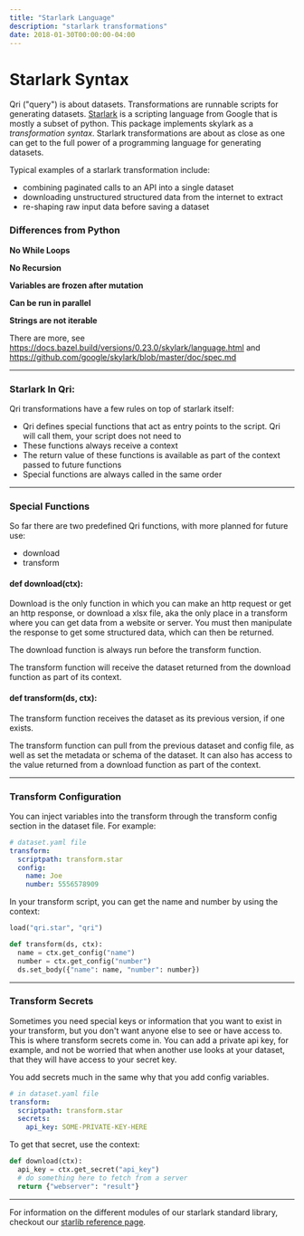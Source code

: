 ```yaml
---
title: "Starlark Language"
description: "starlark transformations"
date: 2018-01-30T00:00:00-04:00
---
```


# Starlark Syntax
Qri ("query") is about datasets. Transformations are runnable scripts for generating datasets. [Starlark](https://github.com/google/skylark/blob/master/doc/spec.md) is a scripting language from Google that is mostly a subset of python. This package implements skylark as a _transformation syntax_. Starlark transformations are about as close as one can get to the full power of a programming language for generating datasets.

Typical examples of a starlark transformation include:

* combining paginated calls to an API into a single dataset
* downloading unstructured structured data from the internet to extract
* re-shaping raw input data before saving a dataset

### Differences from Python

**No While Loops**

**No Recursion**

**Variables are frozen after mutation**

**Can be run in parallel**

**Strings are not iterable**

There are more, see https://docs.bazel.build/versions/0.23.0/skylark/language.html and https://github.com/google/skylark/blob/master/doc/spec.md

** **

### Starlark In Qri:

Qri transformations have a few rules on top of starlark itself:

* Qri defines special functions that act as entry points to the script. Qri will call them, your script does not need to
* These functions always receive a context
* The return value of these functions is available as part of the context passed to future functions
* Special functions are always called in the same order

** **

### Special Functions

So far there are two predefined Qri functions, with more planned for future use:

* download
* transform

#### def download(ctx):
  Download is the only function in which you can make an http request or get an http response, or download a xlsx file, aka the only place in a transform where you can get data from a website or server. You must then manipulate the response to get some structured data, which can then be returned.

  The download function is always run before the transform function.

  The transform function will receive the dataset returned from the download function as part of its context.


#### def transform(ds, ctx):
  The transform function receives the dataset as its previous version, if one exists. 
  
  The transform function can pull from the previous dataset and config file, as well as set the metadata or schema of the dataset. It can also has access to the value returned from a download function as part of the context.

** **

### Transform Configuration

You can inject variables into the transform through the transform config section in the dataset file. For example:

<!--
docrun:
  filltype: dataset.Dataset
-->
```yaml
# dataset.yaml file
transform:
  scriptpath: transform.star
  config:
    name: Joe
    number: 5556578909
```

In your transform script, you can get the name and number by using the context:

<!--
docrun:
  test:
    call: transform(ds, ctx)
# TODO(dlong): Save the above dataset.yaml and pass it to this transform
-->
```python
load("qri.star", "qri")

def transform(ds, ctx):
  name = ctx.get_config("name")
  number = ctx.get_config("number")
  ds.set_body({"name": name, "number": number})
```

** **

### Transform Secrets

Sometimes you need special keys or information that you want to exist in your transform, but you don't want anyone else to see or have access to. This is where transform secrets come in. You can add a private api key, for example, and not be worried that when another use looks at your dataset, that they will have access to your secret key.

You add secrets much in the same why that you add config variables.

<!--
docrun:
  filltype: dataset.Dataset
-->
```yaml
# in dataset.yaml file
transform:
  scriptpath: transform.star
  secrets:
    api_key: SOME-PRIVATE-KEY-HERE
```

To get that secret, use the context:

<!--
docrun:
  test:
    call: download(ctx)
-->
```python
def download(ctx):
  api_key = ctx.get_secret("api_key")
  # do something here to fetch from a server
  return {"webserver": "result"}
```

** **

For information on the different modules of our starlark standard library, checkout our [starlib reference page](/docs/reference/starlib).
